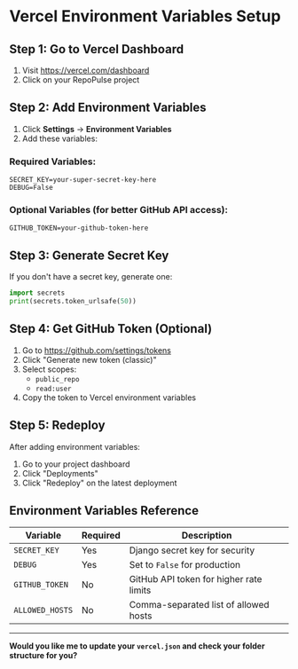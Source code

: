 # Vercel Environment Variables Setup

## Step 1: Go to Vercel Dashboard
1. Visit https://vercel.com/dashboard
2. Click on your RepoPulse project

## Step 2: Add Environment Variables
1. Click **Settings** → **Environment Variables**
2. Add these variables:

### Required Variables:
```
SECRET_KEY=your-super-secret-key-here
DEBUG=False
```

### Optional Variables (for better GitHub API access):
```
GITHUB_TOKEN=your-github-token-here
```

## Step 3: Generate Secret Key
If you don't have a secret key, generate one:
```python
import secrets
print(secrets.token_urlsafe(50))
```

## Step 4: Get GitHub Token (Optional)
1. Go to https://github.com/settings/tokens
2. Click "Generate new token (classic)"
3. Select scopes:
   - `public_repo`
   - `read:user`
4. Copy the token to Vercel environment variables

## Step 5: Redeploy
After adding environment variables:
1. Go to your project dashboard
2. Click "Deployments"
3. Click "Redeploy" on the latest deployment

## Environment Variables Reference

| Variable | Required | Description |
|----------|----------|-------------|
| `SECRET_KEY` | Yes | Django secret key for security |
| `DEBUG` | Yes | Set to `False` for production |
| `GITHUB_TOKEN` | No | GitHub API token for higher rate limits |
| `ALLOWED_HOSTS` | No | Comma-separated list of allowed hosts | 

---

**Would you like me to update your `vercel.json` and check your folder structure for you?**